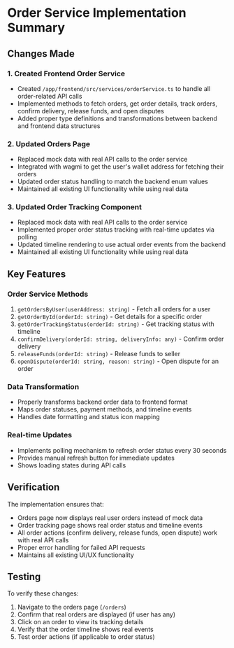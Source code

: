 # Order Service Implementation Summary

## Changes Made

### 1. Created Frontend Order Service
- Created `/app/frontend/src/services/orderService.ts` to handle all order-related API calls
- Implemented methods to fetch orders, get order details, track orders, confirm delivery, release funds, and open disputes
- Added proper type definitions and transformations between backend and frontend data structures

### 2. Updated Orders Page
- Replaced mock data with real API calls to the order service
- Integrated with wagmi to get the user's wallet address for fetching their orders
- Updated order status handling to match the backend enum values
- Maintained all existing UI functionality while using real data

### 3. Updated Order Tracking Component
- Replaced mock data with real API calls to the order service
- Implemented proper order status tracking with real-time updates via polling
- Updated timeline rendering to use actual order events from the backend
- Maintained all existing UI functionality while using real data

## Key Features

### Order Service Methods
1. `getOrdersByUser(userAddress: string)` - Fetch all orders for a user
2. `getOrderById(orderId: string)` - Get details for a specific order
3. `getOrderTrackingStatus(orderId: string)` - Get tracking status with timeline
4. `confirmDelivery(orderId: string, deliveryInfo: any)` - Confirm order delivery
5. `releaseFunds(orderId: string)` - Release funds to seller
6. `openDispute(orderId: string, reason: string)` - Open dispute for an order

### Data Transformation
- Properly transforms backend order data to frontend format
- Maps order statuses, payment methods, and timeline events
- Handles date formatting and status icon mapping

### Real-time Updates
- Implements polling mechanism to refresh order status every 30 seconds
- Provides manual refresh button for immediate updates
- Shows loading states during API calls

## Verification

The implementation ensures that:
- Orders page now displays real user orders instead of mock data
- Order tracking page shows real order status and timeline events
- All order actions (confirm delivery, release funds, open dispute) work with real API calls
- Proper error handling for failed API requests
- Maintains all existing UI/UX functionality

## Testing

To verify these changes:
1. Navigate to the orders page (`/orders`)
2. Confirm that real orders are displayed (if user has any)
3. Click on an order to view its tracking details
4. Verify that the order timeline shows real events
5. Test order actions (if applicable to order status)
